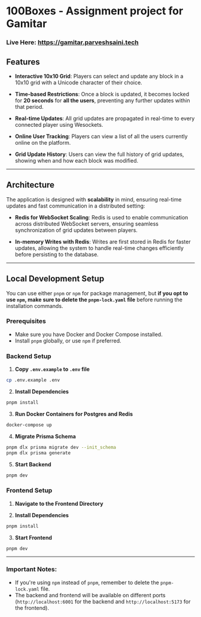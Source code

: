 # 100Boxes - Assignment project for Gamitar

### Live Here: https://gamitar.parveshsaini.tech

## Features

- **Interactive 10x10 Grid**: Players can select and update any block in a 10x10 grid with a Unicode character of their choice.
  
- **Time-based Restrictions**: Once a block is updated, it becomes locked for **20 seconds** for **all the users**, preventing any further updates within that period.

- **Real-time Updates**: All grid updates are propagated in real-time to every connected player using Wesockets.

- **Online User Tracking**: Players can view a list of all the users currently online on the platform.

- **Grid Update History**: Users can view the full history of grid updates, showing when and how each block was modified.


---

## Architecture

The application is designed with **scalability** in mind, ensuring real-time updates and fast communication in a distributed setting:

- **Redis for WebSocket Scaling**: Redis is used to enable communication across distributed WebSocket servers, ensuring seamless synchronization of grid updates between players.

- **In-memory Writes with Redis**: Writes are first stored in Redis for faster updates, allowing the system to handle real-time changes efficiently before persisting to the database.

---

## Local Development Setup
You can use either `pnpm` or `npm` for package management, but **if you opt to use `npm`, make sure to delete the `pnpm-lock.yaml` file** before running the installation commands.

### Prerequisites
- Make sure you have Docker and Docker Compose installed.
- Install `pnpm` globally, or use `npm` if preferred.

### Backend Setup

1. **Copy `.env.example` to `.env` file** 
```bash
cp .env.example .env
```
2. **Install Dependencies**
```bash
pnpm install
```
3. **Run Docker Containers for Postgres and Redis**
```bash
docker-compose up
```
4. **Migrate Prisma Schema**  
```bash
pnpm dlx prisma migrate dev --init_schema
pnpm dlx prisma generate
```
5. **Start Backend**
```bash
pnpm dev
```

### Frontend Setup
1. **Navigate to the Frontend Directory**  

2. **Install Dependencies**
```bash
pnpm install
```
3. **Start Frontend**
```bash
pnpm dev
```

---

### Important Notes:
- If you're using `npm` instead of `pnpm`, remember to delete the `pnpm-lock.yaml` file.
- The backend and frontend will be available on different ports (`http://localhost:6001` for the backend and `http://localhost:5173` for the frontend).
